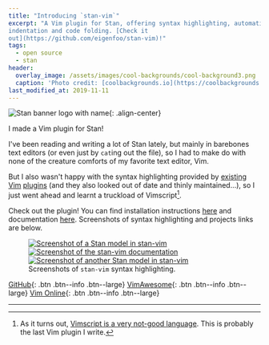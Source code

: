 ```yaml
---
title: "Introducing `stan-vim`"
excerpt: "A Vim plugin for Stan, offering syntax highlighting, automatic
indentation and code folding. [Check it
out](https://github.com/eigenfoo/stan-vim)!"
tags:
  - open source
  - stan
header:
  overlay_image: /assets/images/cool-backgrounds/cool-background3.png
  caption: 'Photo credit: [coolbackgrounds.io](https://coolbackgrounds.io/)'
last_modified_at: 2019-11-11
---
```


![Stan banner logo with
name](https://raw.githubusercontent.com/stan-dev/logos/master/logo_name_banner.png){:
.align-center}

I made a Vim plugin for Stan!

I've been reading and writing a lot of Stan lately, but mainly in barebones text
editors (or even just by `cat`ing out the file), so I had to make do with none
of the creature comforts of my favorite text editor, Vim.

But I also wasn't happy with the syntax highlighting provided by
[existing](https://github.com/maverickg/stan.vim)
[Vim](https://github.com/mdlerch/mc-stan.vim)
[plugins](https://github.com/ssp3nc3r/stan-syntax-vim) (and they also looked out
of date and thinly maintained...), so I just went ahead and learnt a truckload
of Vimscript[^1].

Check out the plugin! You can find installation instructions
[here](https://github.com/eigenfoo/stan-vim#installation) and documentation
[here](https://github.com/eigenfoo/stan-vim#documentation). Screenshots of
syntax highlighting and projects links are below.

<figure class="third">
  <a href="https://raw.githubusercontent.com/eigenfoo/stan-vim/master/screenshots/screenshot0.png"><img src="https://raw.githubusercontent.com/eigenfoo/stan-vim/master/screenshots/screenshot0.png" alt="Screenshot of a Stan model in stan-vim"></a>
  <a href="https://raw.githubusercontent.com/eigenfoo/stan-vim/master/screenshots/screenshot1.png"><img src="https://raw.githubusercontent.com/eigenfoo/stan-vim/master/screenshots/screenshot1.png" alt="Screenshot of the stan-vim documentation"></a>
  <a href="https://raw.githubusercontent.com/eigenfoo/stan-vim/master/screenshots/screenshot2.png"><img src="https://raw.githubusercontent.com/eigenfoo/stan-vim/master/screenshots/screenshot2.png" alt="Screenshot of another Stan model in stan-vim"></a>
  <figcaption>Screenshots of <code>stan-vim</code> syntax highlighting.</figcaption>
</figure>

[<i class="fab fa-github"></i> GitHub](https://github.com/eigenfoo/stan-vim){:
.btn .btn--info .btn--large}
[VimAwesome](https://vimawesome.com/plugin/stan-vim-is-written-on){: .btn
.btn--info .btn--large}
[Vim Online](https://www.vim.org/scripts/script.php?script_id=5835){: .btn
.btn--info .btn--large}

---

[^1]: As it turns out, [Vimscript is a very not-good
      language](https://www.reddit.com/r/vim/comments/54224o/why_is_there_so_much_hate_for_vimscript/).
      This is probably the last Vim plugin I write.
